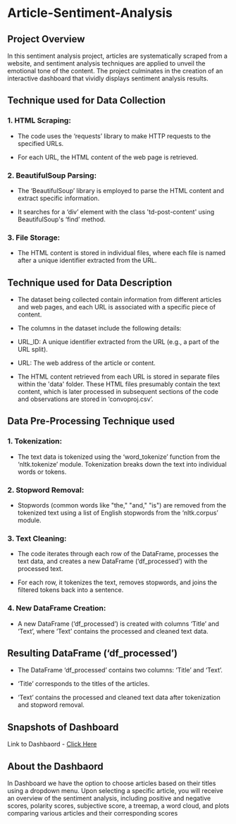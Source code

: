 # Article-Sentiment-Analysis


## Project Overview

In this sentiment analysis project, articles are systematically scraped from 
a website, and sentiment analysis techniques are applied to unveil the 
emotional tone of the content. The project culminates in the creation of 
an interactive dashboard that vividly displays sentiment analysis results.



## Technique used for Data Collection

### 1. HTML Scraping:

- The code uses the ‘requests’ library to make HTTP requests to the specified
URLs.

- For each URL, the HTML content of the web page is retrieved.


### 2. BeautifulSoup Parsing:

- The ‘BeautifulSoup’ library is employed to parse the HTML content and
extract specific information.

- It searches for a ‘div’ element with the class 'td-post-content' using
BeautifulSoup's ‘find’ method.


### 3. File Storage:

- The HTML content is stored in individual files, where each file is named
after a unique identifier extracted from the URL.



## Technique used for Data Description

- The dataset being collected contain information from different articles and
web pages, and each URL is associated with a specific piece of content.

- The columns in the dataset include the following details:

- URL_ID: A unique identifier extracted from the URL (e.g., a part of the
URL split).

- URL: The web address of the article or content.

- The HTML content retrieved from each URL is stored in separate files within
the 'data' folder. These HTML files presumably contain the text content, which
is later processed in subsequent sections of the code and observations are stored
in ‘convoproj.csv’.



## Data Pre-Processing Technique used

### 1. Tokenization:

- The text data is tokenized using the ‘word_tokenize’ function from the
‘nltk.tokenize’ module. Tokenization breaks down the text into individual
words or tokens.


### 2. Stopword Removal:

- Stopwords (common words like "the," "and," "is") are removed from the
tokenized text using a list of English stopwords from the ‘nltk.corpus’ module.


### 3. Text Cleaning:

- The code iterates through each row of the DataFrame, processes the text
data, and creates a new DataFrame (‘df_processed’) with the processed text.

- For each row, it tokenizes the text, removes stopwords, and joins the filtered
tokens back into a sentence.


### 4. New DataFrame Creation:

- A new DataFrame (‘df_processed’) is created with columns ‘Title’ and
‘Text’, where ‘Text’ contains the processed and cleaned text data.


## Resulting DataFrame (‘df_processed’)

- The DataFrame ‘df_processed’ contains two columns: ‘Title’ and ‘Text’.

- ‘Title’ corresponds to the titles of the articles.

- ‘Text’ contains the processed and cleaned text data after tokenization and stopword removal.


## Snapshots of Dashboard


Link to Dashbaord - <a href = "https://public.tableau.com/views/SentimentAnalysisofArticles/Dashboard1?:language=en-GB&publish=yes&:sid=&:display_count=n&:origin=viz_share_link">Click Here</a>


## About the Dashbaord
In Dashboard we have the option to choose articles based on their
titles using a dropdown menu. Upon selecting a specific article, you
will receive an overview of the sentiment analysis, including positive
and negative scores, polarity scores, subjective score, a treemap, a
word cloud, and plots comparing various articles and their
corresponding scores
